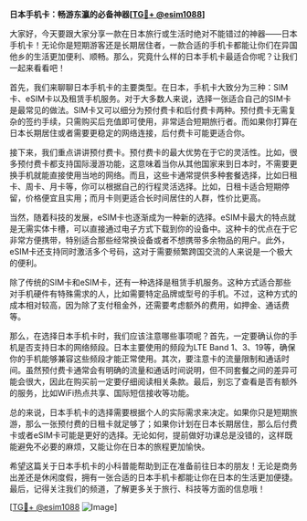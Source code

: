 **日本手机卡：畅游东瀛的必备神器[[TG💪+ @esim1088](https://t.me/s/esim1088)]**

大家好，今天要跟大家分享一款在日本旅行或生活时绝对不能错过的神器——日本手机卡！无论你是短期游客还是长期居住者，一款合适的手机卡都能让你们在异国他乡的生活更加便利、顺畅。那么，究竟什么样的日本手机卡最适合你呢？让我们一起来看看吧！

首先，我们来聊聊日本手机卡的主要类型。在日本，手机卡大致分为三种：SIM卡、eSIM卡以及租赁手机服务。对于大多数人来说，选择一张适合自己的SIM卡是最常见的做法。SIM卡又可以细分为预付费卡和后付费卡两种。预付费卡无需复杂的签约手续，只需购买后充值即可使用，非常适合短期旅行者。而如果你打算在日本长期居住或者需要更稳定的网络连接，后付费卡可能更适合你。

接下来，我们重点讲讲预付费卡。预付费卡的最大优势在于它的灵活性。比如，很多预付费卡都支持国际漫游功能，这意味着当你从其他国家来到日本时，不需要更换手机就能直接使用当地的网络。而且，这些卡通常提供多种套餐选择，比如日租卡、周卡、月卡等，你可以根据自己的行程灵活选择。比如，日租卡适合短期停留，价格便宜且实用；而月卡则更适合长时间居住的人群，性价比更高。

当然，随着科技的发展，eSIM卡也逐渐成为一种新的选择。eSIM卡最大的特点就是无需实体卡槽，可以直接通过电子方式下载到你的设备中。这种卡的优点在于它非常方便携带，特别适合那些经常换设备或者不想携带多余物品的用户。此外，eSIM卡还支持同时激活多个号码，这对于需要频繁跨国交流的人来说是一个极大的便利。

除了传统的SIM卡和eSIM卡，还有一种选择是租赁手机服务。这种方式适合那些对手机硬件有特殊需求的人，比如需要特定品牌或型号的手机。不过，这种方式的成本相对较高，因为除了支付租金外，还需要考虑额外的费用，如押金、通话费等。

那么，在选择日本手机卡时，我们应该注意哪些事项呢？首先，一定要确认你的手机是否支持日本的网络频段。日本主要使用的频段为LTE Band 1、3、19等，确保你的手机能够兼容这些频段才能正常使用。其次，要注意卡的流量限制和通话时间。虽然预付费卡通常会有明确的流量和通话时间说明，但不同套餐之间的差异可能会很大，因此在购买前一定要仔细阅读相关条款。最后，别忘了查看是否有额外的服务，比如WiFi热点共享、国际短信接收等功能。

总的来说，日本手机卡的选择需要根据个人的实际需求来决定。如果你只是短期旅游，那么一张预付费的日租卡就足够了；如果你计划在日本长期居住，那么后付费卡或者eSIM卡可能是更好的选择。无论如何，提前做好功课总是没错的，这样既能避免不必要的麻烦，又能让你在日本的旅程更加愉快。

希望这篇关于日本手机卡的小科普能帮助到正在准备前往日本的朋友！无论是商务出差还是休闲度假，拥有一张合适的日本手机卡都能让你在日本的生活更加便捷。最后，记得关注我们的频道，了解更多关于旅行、科技等方面的信息哦！

[[TG💪+ @esim1088](https://t.me/s/esim1088) ![Image](https://i.postimg.cc/4NQfJmqS/Snipaste-2025-05-13-00-14-12.png)]